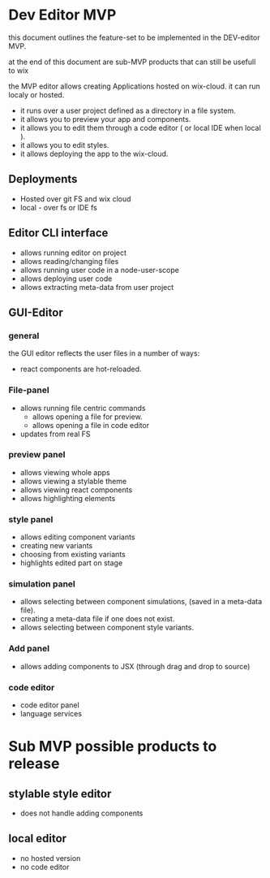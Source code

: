 # Dev Editor MVP

this document outlines the feature-set to be implemented in the DEV-editor MVP.

at the end of this document are sub-MVP products that can still be usefull to wix

the MVP editor allows creating Applications hosted on wix-cloud. it can run localy or hosted.
- it runs over a user project defined as a directory in a file system.
- it allows you to preview your app and components.
- it allows you to edit them through a code editor ( or local IDE when local ).
- it allows you to edit styles.
- it allows deploying the app to the wix-cloud.


## Deployments

 - Hosted over git FS and wix cloud
 - local - over fs or IDE fs


## Editor CLI interface
- allows running editor on project
- allows reading/changing files
- allows running user code in a node-user-scope
- allows deploying user code
- allows extracting meta-data from user project

## GUI-Editor

### general

the GUI editor reflects the user files in a number of ways:
- react components are hot-reloaded.

### File-panel
- allows running file centric commands
    - allows opening a file for preview.
    - allows opening a file in code editor
- updates from real FS

### preview panel

- allows viewing whole apps
- allows viewing a stylable theme
- allows viewing react components
- allows highlighting elements

### style panel

- allows editing component variants
- creating new variants
- choosing from existing variants
- highlights edited part on stage

### simulation panel

- allows selecting between component simulations, (saved in a meta-data file).
- creating a meta-data file if one does not exist.
- allows selecting between component style variants.

### Add panel
- allows adding components to JSX (through drag and drop to source)


### code editor
- code editor panel
- language services


# Sub MVP possible products to release

## stylable style editor

 - does not handle adding components

 ## local editor

 - no hosted version
 - no code editor
